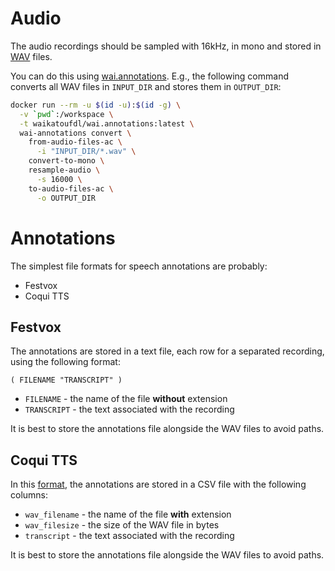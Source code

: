 # Audio

The audio recordings should be sampled with 16kHz, in mono and stored in 
[WAV](https://en.wikipedia.org/wiki/WAV) files.

You can do this using [wai.annotations](https://github.com/waikato-ufdl/wai-annotations).
E.g., the following command converts all WAV files in `INPUT_DIR` and stores them in 
`OUTPUT_DIR`:

```bash
docker run --rm -u $(id -u):$(id -g) \
  -v `pwd`:/workspace \
  -t waikatoufdl/wai.annotations:latest \
  wai-annotations convert \
    from-audio-files-ac \
      -i "INPUT_DIR/*.wav" \
    convert-to-mono \
    resample-audio \
      -s 16000 \
    to-audio-files-ac \
      -o OUTPUT_DIR
```


# Annotations
The simplest file formats for speech annotations are probably:

* Festvox 
* Coqui TTS


## Festvox

The annotations are stored in a text file, each row for a separated recording,
using the following format:

```
( FILENAME "TRANSCRIPT" )
```

* `FILENAME` - the name of the file **without** extension
* `TRANSCRIPT` - the text associated with the recording 

It is best to store the annotations file alongside the WAV files to avoid paths.


## Coqui TTS

In this [format](https://stt.readthedocs.io/en/latest/TRAINING_INTRO.html#data-format), 
the annotations are stored in a CSV file with the following columns:

* `wav_filename` - the name of the file **with** extension
* `wav_filesize` - the size of the WAV file in bytes
* `transcript` - the text associated with the recording

It is best to store the annotations file alongside the WAV files to avoid paths.
